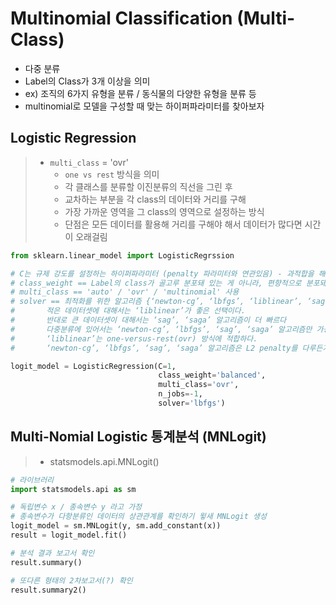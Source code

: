 # Multinomial Classification (Multi-Class)

- 다중 분류
- Label의 Class가 3개 이상을 의미
- ex) 조직의 6가지 유형을 분류 / 동식물의 다양한 유형을 분류 등
- multinomial로 모델을 구성할 때 맞는 하이퍼파라미터를 찾아보자



## Logistic Regression

> - `multi_class` = 'ovr'
>   - `one vs rest` 방식을 의미
>   - 각 클래스를 분류할 이진분류의 직선을 그린 후
>   - 교차하는 부분을 각 class의 데이터와 거리를 구해
>   - 가장 가까운 영역을 그 class의 영역으로 설정하는 방식
>   - 단점은 모든 데이터를 활용해 거리를 구해야 해서 데이터가 많다면 시간이 오래걸림

```python
from sklearn.linear_model import LogisticRegrssion

# C는 규제 강도를 설정하는 하이퍼파라미터 (penalty 파라미터와 연관있음) - 과적합을 해소하기 위해 사용 (0.001 ~ 100 정도까지 다양하게 테스트 필요)
# class_weight == Label의 class가 골고루 분포돼 있는 게 아니라, 편향적으로 분포돼 있을경우 'balanced' 사용
# multi_class == 'auto' / 'ovr' / 'multinomial' 사용
# solver == 최적화를 위한 알고리즘 {‘newton-cg’, ‘lbfgs’, ‘liblinear’, ‘sag’, ‘saga’}, default=’lbfgs’
# 		적은 데이터셋에 대해서는 ‘liblinear’가 좋은 선택이다.
#		반대로 큰 데이터셋이 대해서는 ‘sag’, ‘saga’ 알고리즘이 더 빠르다
# 		다중분류에 있어서는 ‘newton-cg’, ‘lbfgs’, ‘sag’, ‘saga’ 알고리즘만 가능하다
# 		‘liblinear’는 one-versus-rest(ovr) 방식에 적합하다.
#		‘newton-cg’, ‘lbfgs’, ‘sag’, ‘saga’ 알고리즘은 L2 penalty를 다루든가 아니면 아예 없다.

logit_model = LogisticRegression(C=1,
                                 class_weight='balanced',
                                 multi_class='ovr',
                                 n_jobs=-1,
                                 solver='lbfgs')
```



## Multi-Nomial Logistic 통계분석 (MNLogit)

> - statsmodels.api.MNLogit()

```python
# 라이브러리
import statsmodels.api as sm

# 독립변수 x / 종속변수 y 라고 가정
# 종속변수가 다항분류인 데이터의 상관관계를 확인하기 윟새 MNLogit 생성
logit_model = sm.MNLogit(y, sm.add_constant(x))
result = logit_model.fit()

# 분석 결과 보고서 확인
result.summary()

# 또다른 형태의 2차보고서(?) 확인
result.summary2()
```

